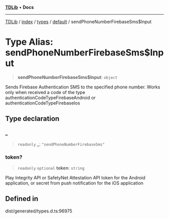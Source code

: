 [**TDLib**](../../../../../../README.md) • **Docs**

***

[TDLib](../../../../../../modules.md) / [index](../../../../../README.md) / [types](../../../README.md) / [default](../README.md) / sendPhoneNumberFirebaseSms$Input

# Type Alias: sendPhoneNumberFirebaseSms$Input

> **sendPhoneNumberFirebaseSms$Input**: `object`

Sends Firebase Authentication SMS to the specified phone number. Works only when received a code of the type authenticationCodeTypeFirebaseAndroid or authenticationCodeTypeFirebaseIos

## Type declaration

### \_

> `readonly` **\_**: `"sendPhoneNumberFirebaseSms"`

### token?

> `readonly` `optional` **token**: `string`

Play Integrity API or SafetyNet Attestation API token for the Android application, or secret from push notification for the iOS application

## Defined in

dist/generated/types.d.ts:96975
